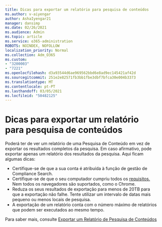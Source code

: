 ```yaml
---
title: Dicas para exportar um relatório para pesquisa de conteúdos
ms.author: v-aiyengar
author: AshaIyengar21
manager: dansimp
ms.date: 02/26/2021
ms.audience: Admin
ms.topic: article
ms.service: o365-administration
ROBOTS: NOINDEX, NOFOLLOW
localization_priority: Normal
ms.collection: Adm_O365
ms.custom:
- "3200003"
- "7221"
ms.openlocfilehash: d3a93544d6ae969562bbd6e8ad9ec145421af42d
ms.sourcegitcommit: 251e2e82571fb3bb1fbe3dbf7bfca30e004b3373
ms.translationtype: MT
ms.contentlocale: pt-PT
ms.lasthandoff: 03/05/2021
ms.locfileid: "50482125"
---
```

# <a name="tips-for-exporting-a-report-for-content-search"></a>Dicas para exportar um relatório para pesquisa de conteúdos

Poderá ter de ver um relatório de uma Pesquisa de Conteúdo em vez de exportar os resultados completos da pesquisa. Em caso afirmativo, pode exportar apenas um relatório dos resultados da pesquisa. Aqui ficam algumas dicas:

- Certifique-se de que a sua conta é atribuída à função de gestão de Compliance Search.
- Certifique-se de que o seu computador cumpriu todos os [requisitos.](https://go.microsoft.com/fwlink/?linkid=2102407) Nem todos os navegadores são suportados, como o Chrome.
- Reduza os seus resultados de exportação para menos de 20TB para que a exportação não falhe. Tente utilizar um intervalo de datas mais pequeno ou menos locais de pesquisa.
- A exportação de um relatório conta com o número máximo de relatórios que podem ser executados ao mesmo tempo.

Para saber mais, consulte [Exportar um Relatório de Pesquisa de Conteúdos](https://go.microsoft.com/fwlink/?linkid=2102409)